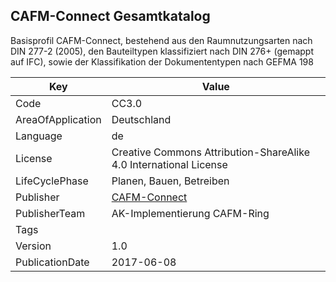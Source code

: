 ## CAFM-Connect Gesamtkatalog
Basisprofil CAFM-Connect, bestehend aus den Raumnutzungsarten nach DIN 277-2 (2005), den Bauteiltypen klassifiziert nach DIN 276+ (gemappt auf IFC), sowie der Klassifikation der Dokumententypen nach GEFMA 198

Key | Value |
--|--|
Code | CC3.0 |  
AreaOfApplication | Deutschland |  
Language | de |  
License | Creative Commons Attribution-ShareAlike 4.0 International License |  
LifeCyclePhase | Planen, Bauen, Betreiben |  
Publisher | [CAFM-Connect](https://www.cafm-connect.org/) |  
PublisherTeam | AK-Implementierung CAFM-Ring |  
Tags |  |  
Version | 1.0 |  
PublicationDate | 2017-06-08 |  
